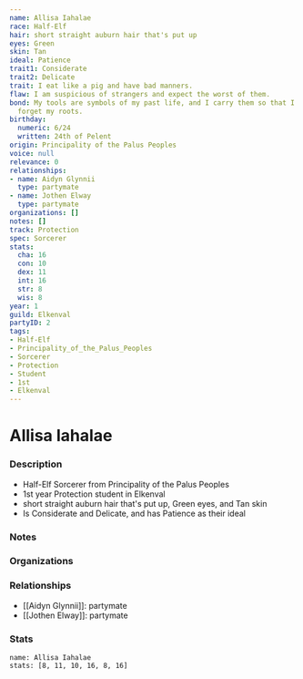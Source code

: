 ```yaml
---
name: Allisa Iahalae
race: Half-Elf
hair: short straight auburn hair that's put up
eyes: Green
skin: Tan
ideal: Patience
trait1: Considerate
trait2: Delicate
trait: I eat like a pig and have bad manners.
flaw: I am suspicious of strangers and expect the worst of them.
bond: My tools are symbols of my past life, and I carry them so that I will never
  forget my roots.
birthday:
  numeric: 6/24
  written: 24th of Pelent
origin: Principality of the Palus Peoples
voice: null
relevance: 0
relationships:
- name: Aidyn Glynnii
  type: partymate
- name: Jothen Elway
  type: partymate
organizations: []
notes: []
track: Protection
spec: Sorcerer
stats:
  cha: 16
  con: 10
  dex: 11
  int: 16
  str: 8
  wis: 8
year: 1
guild: Elkenval
partyID: 2
tags:
- Half-Elf
- Principality_of_the_Palus_Peoples
- Sorcerer
- Protection
- Student
- 1st
- Elkenval
---
```

# Allisa Iahalae
### Description
- Half-Elf Sorcerer from Principality of the Palus Peoples
- 1st year Protection student in Elkenval
- short straight auburn hair that's put up, Green eyes, and Tan skin
- Is Considerate and Delicate, and has Patience as their ideal

### Notes

### Organizations

### Relationships
- [[Aidyn Glynnii]]: partymate
- [[Jothen Elway]]: partymate

### Stats
```statblock
name: Allisa Iahalae
stats: [8, 11, 10, 16, 8, 16]
```